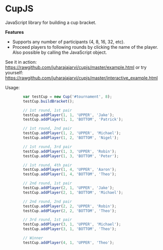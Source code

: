 CupJS
=====

JavaScript library for building a cup bracket.

**Features**
- Supports any number of participants (4, 8, 16, 32, etc).
- Proceed players to following rounds by clicking the name of the player. Also possible by calling the JavaScript object.

See it in action: https://rawgithub.com/juharajajarvi/cupjs/master/example.html
or try yourself: https://rawgithub.com/juharajajarvi/cupjs/master/interactive_example.html

Usage:
```javascript
        var testCup = new Cup('#tournament', 8);
        testCup.buildBracket();

		// 1st round, 1st pair
        testCup.addPlayer(1, 1, 'UPPER', 'Jake');
        testCup.addPlayer(1, 1, 'BOTTOM', 'Patrick');

		// 1st round, 2nd pair
		testCup.addPlayer(1, 2, 'UPPER', 'Michael');
        testCup.addPlayer(1, 2, 'BOTTOM', 'Nigel');

		// 1st round, 3rd pair
		testCup.addPlayer(1, 3, 'UPPER', 'Robin');
        testCup.addPlayer(1, 3, 'BOTTOM', 'Peter');

		// 1st round, 4th pair
		testCup.addPlayer(1, 4, 'UPPER', 'Aaron');
        testCup.addPlayer(1, 4, 'BOTTOM', 'Theo');

		// 2nd round, 1st pair
        testCup.addPlayer(2, 1, 'UPPER', 'Jake');		
		testCup.addPlayer(2, 1, 'BOTTOM', 'Michael');

		// 2nd round, 2nd pair
        testCup.addPlayer(2, 2, 'UPPER', 'Robin');		
		testCup.addPlayer(2, 2, 'BOTTOM', 'Theo');		

		// 3rd round, 1st pair
        testCup.addPlayer(3, 1, 'UPPER', 'Michael');		
		testCup.addPlayer(3, 1, 'BOTTOM', 'Theo');

		// Winner
        testCup.addPlayer(4, 1, 'UPPER', 'Theo');

```
